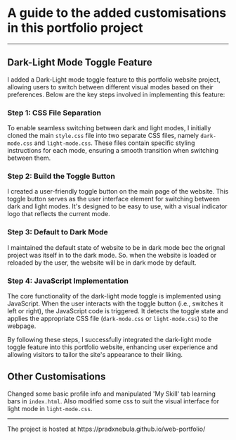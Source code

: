 # A guide to the added customisations in this portfolio project

---

## Dark-Light Mode Toggle Feature

I added a Dark-Light mode toggle feature to this portfolio website project, allowing users to switch between different visual modes based on their preferences. Below are the key steps involved in implementing this feature:

### Step 1: CSS File Separation
To enable seamless switching between dark and light modes, I initially cloned the main `style.css` file into two separate CSS files, namely `dark-mode.css` and `light-mode.css`. These files contain specific styling instructions for each mode, ensuring a smooth transition when switching between them.

### Step 2: Build the Toggle Button
I created a user-friendly toggle button on the main page of the website. This toggle button serves as the user interface element for switching between dark and light modes. It's designed to be easy to use, with a visual indicator logo that reflects the current mode.

### Step 3: Default to Dark Mode
I maintained the default state of website to be in dark mode bec the orignal project was itself in to the dark mode. So. when the website is loaded or reloaded by the user, the website will be in dark mode by default.

### Step 4: JavaScript Implementation
The core functionality of the dark-light mode toggle is implemented using JavaScript. When the user interacts with the toggle button (i.e., switches it left or right), the JavaScript code is triggered. It detects the toggle state and applies the appropriate CSS file (`dark-mode.css` or `light-mode.css`) to the webpage. 

By following these steps, I successfully integrated the dark-light mode toggle feature into this portfolio website, enhancing user experience and allowing visitors to tailor the site's appearance to their liking.

## Other Customisations

Changed some basic profile info and manipulated 'My Skill' tab learning bars in `index.html`. Also modified some css to suit the visual interface for light mode in `light-mode.css`.
<hr>
The project is hosted at https://pradxnebula.github.io/web-portfolio/

